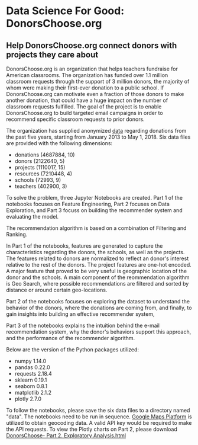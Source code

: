 # Data Science For Good: DonorsChoose.org
## Help DonorsChoose.org connect donors with projects they care about

DonorsChoose.org is an organization that helps teachers fundraise for American classrooms. The organization has funded over 1.1 million classroom requests through the support of 3 million donors, the majority of whom were making their first-ever donation to a public school. If DonorsChoose.org can motivate even a fraction of those donors to make another donation, that could have a huge impact on the number of classroom requests fulfilled.  The goal of the project is to enable DonorsChoose.org to build targeted email campaigns in order to recommend specific classroom requests to prior donors. 

The organization has supplied anonymized [data](https://www.kaggle.com/donorschoose/io) regarding donations from the past five years, starting from January 2013 to May 1, 2018.  Six data files are provided with the following dimensions:
* donations (4687884, 10)
* donors (2122640, 5)
* projects (1110017, 15)
* resources (7210448, 4)
* schools (72993, 9)
* teachers (402900, 3)

To solve the problem, three Jupyter Notebooks are created.   Part 1 of the notebooks focuses on Feature Engineering, Part 2 focuses on Data Exploration, and Part 3 focuss on building the recommender system and evaluating the model.  

The recommendation algorithm is based on a combination of Filtering and Ranking.  

In Part 1 of the notebooks, features are generated to capture the characteristics regarding the donors, the schools, as well as the projects. The features related to donors are normalized to reflect an donor's interest relative to the rest of the donors. The project features are one-hot encoded. A major feature that proved to be very useful is geographic location of the donor and the schools. A main component of the reommendation algorithm is Geo Search, where possible recommendations are filtered and sorted by distance or around certain geo-locations.

Part 2 of the notebooks focuses on exploring the dataset to understand the behavior of the donors, where the donations are coming from, and finally, to gain insights into building an effective recommender system, 

Part 3 of the notebooks explains the intuition behind the e-mail recommendation system, why the donor's behaviors support this approach, and the performance of the recommender algorithm.

Below are the version of the Python packages utilized:
* numpy 1.14.0
* pandas 0.22.0
* requests 2.18.4
* sklearn 0.19.1
* seaborn 0.8.1
* matplotlib 2.1.2
* plotly 2.7.0

To follow the notebooks, please save the six data files to a directory named "data". The notebooks need to be run in sequence. [Google Maps Platform](https://cloud.google.com/maps-platform/) is utilized to obtain geocoding data.  A valid API key would be required to make the API requests.  To view the Plotly charts on Part 2, please download [DonorsChoose- Part 2. Exploratory Analysis.html](https://github.com/kikimeow/DonorsChoose-Recommender-System/blob/master/DonorsChoose-%20Part%202.%20Exploratory%20Analysis.html)  


